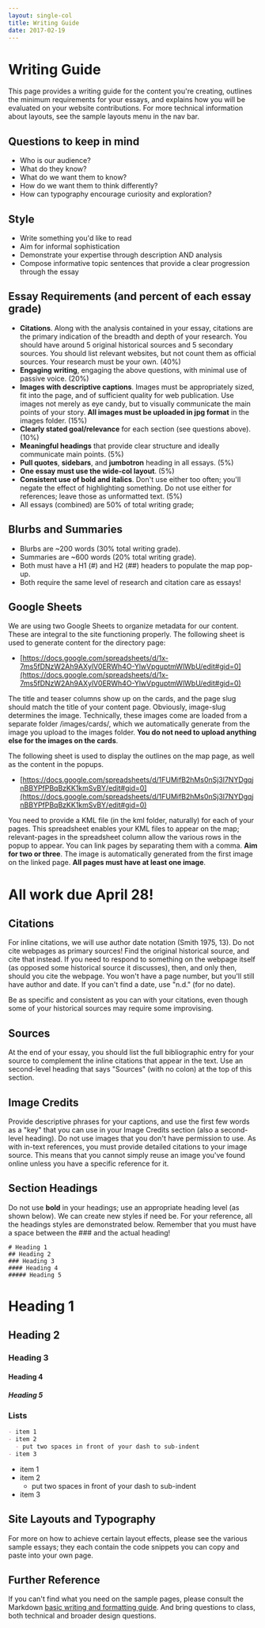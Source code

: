 ```yaml
---
layout: single-col
title: Writing Guide
date: 2017-02-19
---
```


# Writing Guide
This page provides a writing guide for the content you're creating, outlines the minimum requirements for your essays, and explains how you will be evaluated on your website contributions. For more technical information about layouts, see the sample layouts menu in the nav bar.

## Questions to keep in mind
- Who is our audience?
- What do they know?
- What do we want them to know?
- How do we want them to think differently?
- How can typography encourage curiosity and exploration?

## Style
- Write something you'd like to read
- Aim for informal sophistication
- Demonstrate your expertise through description AND analysis
- Compose informative topic sentences that provide a clear progression through the essay

## Essay Requirements (and percent of each essay grade)
- **Citations**. Along with the analysis contained in your essay, citations are the primary indication of the breadth and depth of your research. You should have around 5 original historical sources and 5 secondary sources. You should list relevant websites, but not count them as official sources. Your research must be your own. (40%)
- **Engaging writing**, engaging the above questions, with minimal use of passive voice. (20%)
- **Images with descriptive captions**. Images must be appropriately sized, fit into the page, and of sufficient quality for web publication. Use images not merely as eye candy, but to visually communicate the main points of your story. **All images must be uploaded in jpg format** in the images folder. (15%)
- **Clearly stated goal/relevance** for each section (see questions above). (10%)
- **Meaningful headings** that provide clear structure and ideally communicate main points. (5%)
- **Pull quotes**, **sidebars**, and **jumbotron** heading in all essays. (5%)
- **One essay must use the wide-col layout**. (5%)
- **Consistent use of bold and italics**. Don't use either too often; you'll negate the effect of highlighting something. Do not use either for references; leave those as unformatted text. (5%)
- All essays (combined) are 50% of total writing grade;

## Blurbs and Summaries
- Blurbs are ~200 words (30% total writing grade).
- Summaries are ~600 words (20% total writing grade).
- Both must have a H1 (#) and H2 (##) headers to populate the map pop-up.
- Both require the same level of research and citation care as essays!

## Google Sheets
We are using two Google Sheets to organize metadata for our content. These are integral to the site functioning properly.
The following sheet is used to generate content for the directory page:
- [https://docs.google.com/spreadsheets/d/1x-7ms5fDNzW2Ah9AXylV0ERWh4O-YlwVpguptmWlWbU/edit#gid=0](https://docs.google.com/spreadsheets/d/1x-7ms5fDNzW2Ah9AXylV0ERWh4O-YlwVpguptmWlWbU/edit#gid=0)

The title and teaser columns show up on the cards, and the page slug should match the title of your content page. Obviously, image-slug determines the image. Technically, these images come are loaded from a separate folder /images/cards/, which we automatically generate from the image you upload to the images folder. **You do not need to upload anything else for the images on the cards**.

The following sheet is used to display the outlines on the map page, as well as the content in the popups.
- [https://docs.google.com/spreadsheets/d/1FUMifB2hMs0nSj3l7NYDgqjnBBYPfPBqBzKK1kmSvBY/edit#gid=0](https://docs.google.com/spreadsheets/d/1FUMifB2hMs0nSj3l7NYDgqjnBBYPfPBqBzKK1kmSvBY/edit#gid=0)

You need to provide a KML file (in the kml folder, naturally) for each of your pages. This spreadsheet enables your KML files to appear on the map; relevant-pages in the spreadsheet column allow the various rows in the popup to appear. You can link pages by separating them with a comma. **Aim for two or three**. The image is automatically generated from the first image on the linked page. **All pages must have at least one image**.


# All work due April 28!

## Citations
For inline citations, we will use author date notation (Smith 1975, 13). Do not cite webpages as primary sources! Find the original historical source, and cite that instead. If you need to respond to something on the webpage itself (as opposed some historical source it discusses), then, and only then, should you cite the webpage. You won't have a page number, but you'll still have author and date. If you can't find a date, use "n.d." (for no date).

Be as specific and consistent as you can with your citations, even though some of your historical sources may require some improvising.


## Sources
At the end of your essay, you should list the full bibliographic entry for your source to complement the inline citations that appear in the text. Use an second-level heading that says "Sources" (with no colon) at the top of this section.

## Image Credits
Provide descriptive phrases for your captions, and use the first few words as a "key" that you can use in your Image Credits section (also a second-level heading). Do not use images that you don't have permission to use. As with in-text references, you must provide detailed citations to your image source. This means that you cannot simply reuse an image you've found online unless you have a specific reference for it.

## Section Headings
Do not use **bold** in your headings; use an appropriate heading level (as shown below). We can create new styles if need be. For your reference, all the headings styles are demonstrated below. Remember that you must have a space between the ### and the actual heading!

```
# Heading 1
## Heading 2
### Heading 3
#### Heading 4
##### Heading 5
```
# Heading 1

## Heading 2

### Heading 3

#### Heading 4

##### Heading 5


### Lists
``` markdown
- item 1
- item 2
  - put two spaces in front of your dash to sub-indent
- item 3
```

- item 1
- item 2
  - put two spaces in front of your dash to sub-indent
- item 3


## Site Layouts and Typography
For more on how to achieve certain layout effects, please see the various sample essays; they each contain the code snippets you can copy and paste into your own page.

## Further Reference
If you can't find what you need on the sample pages, please consult the Markdown [basic writing and formatting guide](https://help.github.com/articles/basic-writing-and-formatting-syntax/). And bring questions to class, both technical and broader design questions.
